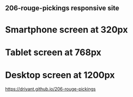 ## 206-rouge-pickings responsive site

# Smartphone screen at 320px
# Tablet screen at 768px
# Desktop screen at 1200px

https://driyant.github.io/206-rouge-pickings
